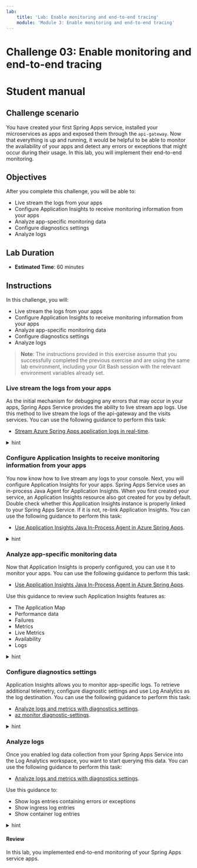 ```yaml
---
lab:
    title: 'Lab: Enable monitoring and end-to-end tracing'
    module: 'Module 3: Enable monitoring and end-to-end tracing'
---
```


# Challenge 03: Enable monitoring and end-to-end tracing

# Student manual

## Challenge scenario

You have created your first Spring Apps service, installed your microservices as apps and exposed them through the `api-gateway`. Now that everything is up and running, it would be helpful to be able to monitor the availability of your apps and detect any errors or exceptions that might occur during their usage. In this lab, you will implement their end-to-end monitoring.

## Objectives

After you complete this challenge, you will be able to:

- Live stream the logs from your apps
- Configure Application Insights to receive monitoring information from your apps
- Analyze app-specific monitoring data
- Configure diagnostics settings
- Analyze logs

## Lab Duration

- **Estimated Time**: 60 minutes

## Instructions

In this challenge, you will:

- Live stream the logs from your apps
- Configure Application Insights to receive monitoring information from your apps
- Analyze app-specific monitoring data
- Configure diagnostics settings
- Analyze logs

> **Note**: The instructions provided in this exercise assume that you successfully completed the previous exercise and are using the same lab environment, including your Git Bash session with the relevant environment variables already set.

### Live stream the logs from your apps

As the initial mechanism for debugging any errors that may occur in your apps, Spring Apps Service provides the ability to live stream app logs. Use this method to live stream the logs of the api-gateway and the visits services. You can use the following guidance to perform this task:

- [Stream Azure Spring Apps application logs in real-time](https://docs.microsoft.com/azure/spring-cloud/how-to-log-streaming).

<details>
<summary>hint</summary>
<br/>

1. From the Git Bash prompt, run the following command to live stream the logs of the `api-gateway` service, you can use the below statement:

   ```bash
   az spring app logs \
       --name api-gateway \
       --resource-group $RESOURCE_GROUP \
       --service $SPRING_APPS_SERVICE \
       --follow
   ```

   > **Note**: This will stream the `api-gateway` service app logs to your console.

1. Switch to the web browser displaying the Spring Petclinic application and navigate through its interface. Note that your actions trigger display of new log entries in the console output.

1. Switch back to the Git Bash prompt and press `Ctrl+C` to stop streaming the logs.

</details>

### Configure Application Insights to receive monitoring information from your apps

You now know how to live stream any logs to your console. Next, you will configure Application Insights for your apps. Spring Apps Service uses an in-process Java Agent for Application Insights. When you first created your service, an Application Insights resource also got created for you by default. Double check whether this Application Insights instance is properly linked to your Spring Apps Service. If it is not, re-link Application Insights. You can use the following guidance to perform this task:

- [Use Application Insights Java In-Process Agent in Azure Spring Apps](https://docs.microsoft.com/azure/spring-cloud/how-to-application-insights?pivots=sc-standard-tier).

<details>
<summary>hint</summary>
<br/>

1. Run the following command to check whether Application Insights is linked to your Spring Apps Service.

   ```bash
   az spring app-insights show \
       -g $RESOURCE_GROUP \
       -n $SPRING_APPS_SERVICE
   ```

   > **Note**: This should generate an output that resembles the following content:

   ```json
   {
     "appInsightsAgentVersions": {
       "java": "3.2.11"
     },
     "appInsightsInstrumentationKey": "InstrumentationKey=xxx-xxx-xxx;IngestionEndpoint=https://eastus-5.in.applicationinsights.azure.com/;LiveEndpoint=https://eastus.livediagnostics.monitor.azure.com/",
     "appInsightsSamplingRate": 10.0,
     "error": null,
     "provisioningState": "Succeeded",
     "traceEnabled": true
   }
   ```

   > **Note**: This output indicates that Application Insights is enabled and that your apps are sending monitoring data to Application Insights. In case you see different output, where there is no instrumentation key, you will need to reconfigure Application Insights. In that case follow the next steps.

1. To re-enable Application Insights, you will first need to retrieve the instrumentation key of your Application Insights instance.

   ```bash
   INSTRUMENTATIONKEY=$(az monitor app-insights component show \
       -g $RESOURCE_GROUP \
       --query [0].connectionString \
       -o tsv)
   ```

1. You can now use this instrumentation key to reconfigure Application Insights for your Spring Apps Service.

   ```bash
   az spring app-insights update \
       -g $RESOURCE_GROUP \
       -n $SPRING_APPS_SERVICE \
       --sampling-rate 50 \
       --app-insights-key $INSTRUMENTATIONKEY
   ```

1. To validate the outcome, re-run the `az spring app-insights show` command and verify that it generates the intended output.

   ```bash
   az spring app-insights show \
       -g $RESOURCE_GROUP \
       -n $SPRING_APPS_SERVICE
   ```

</details>

### Analyze app-specific monitoring data

Now that Application Insights is properly configured, you can use it to monitor your apps. You can use the following guidance to perform this task:

- [Use Application Insights Java In-Process Agent in Azure Spring Apps](https://docs.microsoft.com/azure/spring-cloud/how-to-application-insights?WT.mc_id=java-13165-sakriema&pivots=sc-standard-tier).

Use this guidance to review such Application Insights features as:

- The Application Map
- Performance data
- Failures
- Metrics
- Live Metrics
- Availability
- Logs

<details>
<summary>hint</summary>
<br/>

1. In your browser, in the Azure Portal, navigate to the page displaying the resource group containing the Spring Apps service resources.

1. Select the Application Insights resource in the resource group. Note that the overview page displays data about Failed requests, Server response time, Server requests and Availability.

1. In the navigation menu, in the **Investigate** section, select **Application map**. This will display information about the apps running in your Spring Apps Service and their dependencies.

1. In the application map, select the circle representing the `api-gateway` service. This will display details about this app, including, for example, the slowest requests and failed dependencies.

1. Select **Investigate performance**. This will automatically open the **Performance** page displaying detailed performance data related to operations, dependencies, and roles.

   > **Note**: You can select a specific time period in the graph, which will automatically adjust the view of the performance data.

1. Navigate back to the **Application map** page.

1. In the navigation menu, in the **Investigate** section, select **Live Metrics**, to display live metrics of your app, which includes near real time performance, as well as logs and traces.

1. In the navigation menu, in the **Investigate** section, select **Availability**.

1. In the toolbar of the **Availability** page, select **+ Add Standard (preview) test** in order to configure an availability test for your app.

1. Fill out the following details and select **Create**:

   - **Test name**: The api-gateway availability test
   - **URL**: The URL for the assigned endpoint of your `api-gateway`

1. Accept the default values for all other settings. Notice that alerts are automatically enabled.

      > **Note**: Once the configuration is completed, the availability of your app will be tested every 5 minutes from 5 different locations.

1. Select the three dots to the right of the newly configured availability test and select **Open Rules (Alerts) page**.

1. Select the alert rule for your availability test. By default there are no action groups associated with this alert rule. We will not configure them in this task, but note that action groups can be used to configure email or SMS notifications targeting designated individuals or groups. For more information, see [Create and manage action groups in the Azure portal](https://docs.microsoft.com/azure/azure-monitor/alerts/action-groups).

1. Navigate back to the page of your Application Insights resource.

1. In the navigation menu, in the **Investigate** section, select **Failures** to review information about failures of your apps. You can click on any of the response codes, exception types, or failed dependencies display additional information about each of these types of failures.

1. In the navigation menu, in the **Investigate** section, select **Performance** to display performance data about your app's operations. This is matching the information you reviewed earlier.

1. In the navigation menu, in the **Monitoring** section, select **Logs** to display log data. You can use Kusto Query Language (KQL) queries to search and analyze the log data. For more information, see [Log queries in Azure Monitor](https://docs.microsoft.com/azure/azure-monitor/logs/log-query-overview).

1. On the **Queries** pane, select **Performance**.

1. In the list of performance-related queries, in the **Operations performance**, select **Run** to display results of the corresponding query.

</details>

### Configure diagnostics settings

Application Insights allows you to monitor app-specific logs. To retrieve additional telemetry, configure diagnostic settings and use Log Analytics as the log destination. You can use the following guidance to perform this task:

- [Analyze logs and metrics with diagnostics settings](https://docs.microsoft.com/azure/spring-cloud/diagnostic-services#analyze-the-logs).
- [az monitor diagnostic-settings](https://docs.microsoft.com/cli/azure/monitor/diagnostic-settings?view=azure-cli-latest#az-monitor-diagnostic-settings-create).

<details>
<summary>hint</summary>
<br/>

1. When configuring diagnostics settings, you can do so for multiple categories of logs. Each service exposes different categories. Switch back to the Git Bash shell and run the following command to list the log categories that Spring Apps Service exposes.

   ```bash
   az monitor diagnostic-settings categories list \
       --resource $SPRING_APPS_SERVICE \
       -g $RESOURCE_GROUP \
       --resource-type Microsoft.AppPlatform/Spring \
       --query value[].name
   ```

1. To create a Log Analytics Workspace to send the logs to, run the following command.

   ```bash
   WORKSPACE=springappsworkspace$UNIQUEID
   az monitor log-analytics workspace create \
       --resource-group $RESOURCE_GROUP \
       --workspace-name $WORKSPACE
   ```

1. Once the provisioning task completes, you can configure the diagnostics settings for your Spring Apps Service and associate them with the newly created workspace. To accomplish this, first create a file **logs.json** and save it in the same directory you are running your Azure CLI commands from.

   ```json
   [
       {
         "category": "ApplicationConsole",
         "enabled": true
       },
       {
         "category": "SystemLogs",
         "enabled": true
       },
       {
         "category": "IngressLogs",
         "enabled": true
       },
       {
         "category": "BuildLogs",
         "enabled": true
       },
       {
         "category": "ContainerEventLogs",
         "enabled": true
       }
   ]
   ```

1. Create another file named **metrics.json** in the same directory.

   ```json
   [
       {
         "category": "AllMetrics",
         "enabled": true
       }
   ]
   ```

1. Now, reference both JSON files to configure the diagnostics settings for your Spring Apps Service, which will result in its logs being sent to the Log Analytics workspace.

   ```bash
   az monitor diagnostic-settings create \
       --name springappslogs \
       --resource $SPRING_APPS_SERVICE \
       --resource-type Microsoft.AppPlatform/Spring \
       --resource-group $RESOURCE_GROUP \
       --workspace $WORKSPACE \
       --logs @logs.json \
       --metrics @metrics.json
   ```

   > **Note**: This will start log collection. It might take some time before log data is accessible from the Log Analytics workspace. In the next task, you query this data.

</details>

### Analyze logs

Once you enabled log data collection from your Spring Apps Service into the Log Analytics workspace, you want to start querying this data. You can use the following guidance to perform this task:

- [Analyze logs and metrics with diagnostics settings](https://docs.microsoft.com/azure/spring-cloud/diagnostic-services#analyze-the-logs).

Use this guidance to:

- Show logs entries containing errors or exceptions
- Show ingress log entries
- Show container log entries

<details>
<summary>hint</summary>
<br/>

1. Go to the Azure portal and navigate to the page displaying the Log Analytics workspace you created in the previous task.

1. Select **Logs** and, if needed, close the default **Queries** pane.

1. On the **Tables** tab, review the list of tables and verify that they include `AppPlatformContainerEventLogs`, `AppPlatformIngressLogs`, `AppPlatformLogsforSpring`, `AppPlatformSystemLogs`, `AzureMetrics` and `AppPlatformBuildLogs`.

   > **Note**: Not all of these categories might be available at this point yet. It might take extra time for the logging data to appear in the Log Analytics workspace. If needed, wait for a few minutes and refresh the web page displaying the Azure portal.

1. In the query editor, enter the following query and select **Run**.

   ```kql
   AppPlatformLogsforSpring
   | where Log contains "error" or Log contains "exception"
   | project TimeGenerated , ServiceName , AppName , InstanceName , Log
   ```

   > **Note**: The results of the query will display the log entries that represent error or exception events.

1. In the query editor, replace the previous query with the following one and select **Run**.

   ```kql
   AppPlatformIngressLogs
   | where TimeGenerated > ago(1h)
   | project TimeGenerated, Host, Request, Status, BodyBytesSent, RequestTime, ReqId, RequestHeaders
   | sort by TimeGenerated
   ```

   > **Note**: The results of the query will display the ingress logs.

1. In the query editor, replace the previous query with the following one and select **Run**.

   ```kql
   AppPlatformContainerEventLogs 
   | where TimeGenerated > ago(1h)
   | sort by TimeGenerated
   ```

   > **Note**: The results of the query will display the container event logs.

1. You can also display the results of the queries by using a time chart. To do so, replace the previous query with the following one and select **Run**.

   ```kql
   AppPlatformContainerEventLogs 
   | where TimeGenerated > ago(1h)
   | sort by TimeGenerated
   | summarize count() by bin(TimeGenerated, 5m), Event
   | render timechart 
   ```

1. In the list of results, select the **Chart** tab to display the visual representation of the query results. You might select **Pin to** and then select **Azure dashboard** to pin this chart to the Home page of the Azure portal.

</details>

#### Review

In this lab, you implemented end-to-end monitoring of your Spring Apps service apps.
